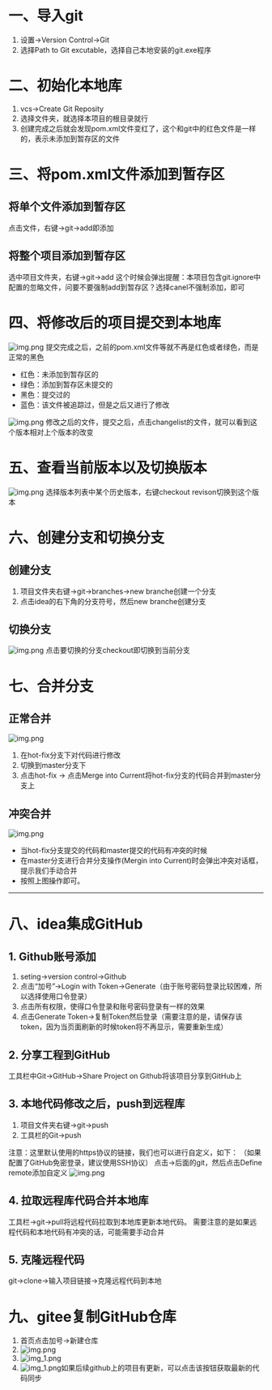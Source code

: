 # 一、导入git
1. 设置->Version Control->Git
2. 选择Path to Git excutable，选择自己本地安装的git.exe程序

# 二、初始化本地库
1. vcs->Create Git Reposity
2. 选择文件夹，就选择本项目的根目录就行
3. 创建完成之后就会发现pom.xml文件变红了，这个和git中的红色文件是一样的，表示未添加到暂存区的文件

# 三、将pom.xml文件添加到暂存区 
## 将单个文件添加到暂存区
点击文件，右键->git->add即添加
## 将整个项目添加到暂存区
选中项目文件夹，右键->git->add
这个时候会弹出提醒：本项目包含git.ignore中配置的忽略文件，问要不要强制add到暂存区？选择canel不强制添加，即可

# 四、将修改后的项目提交到本地库
![img.png](image/mdImg/img.png)
提交完成之后，之前的pom.xml文件等就不再是红色或者绿色，而是正常的黑色
- 红色：未添加到暂存区的
- 绿色：添加到暂存区未提交的
- 黑色：提交过的
- 蓝色：该文件被追踪过，但是之后又进行了修改

![img.png](image/mdImg/img2.png)
修改之后的文件，提交之后，点击changelist的文件，就可以看到这个版本相对上个版本的改变

# 五、查看当前版本以及切换版本
![img.png](image/mdImg/img3.png)
选择版本列表中某个历史版本，右键checkout revison切换到这个版本

# 六、创建分支和切换分支
## 创建分支
1. 项目文件夹右键->git->branches->new branche创建一个分支
2. 点击idea的右下角的分支符号，然后new branche创建分支
## 切换分支
![img.png](image/mdImg/img4.png)
点击要切换的分支checkout即切换到当前分支

# 七、合并分支
## 正常合并
![img.png](image/mdImg/img5.png)
1. 在hot-fix分支下对代码进行修改
2. 切换到master分支下
3. 点击hot-fix -> 点击Merge into Current将hot-fix分支的代码合并到master分支上
## 冲突合并
![img.png](image/mdImg/img6.png)
- 当hot-fix分支提交的代码和master提交的代码有冲突的时候
- 在master分支进行合并分支操作(Mergin into Current)时会弹出冲突对话框，提示我们手动合并
- 按照上图操作即可。

---
# 八、idea集成GitHub
## 1. Github账号添加
1. seting->version control->Github
2. 点击“加号”->Login with Token->Generate（由于账号密码登录比较困难，所以选择使用口令登录）
3. 点击所有权限，使得口令登录和账号密码登录有一样的效果
4. 点击Generate Token->复制Token然后登录（需要注意的是，请保存该token，因为当页面刷新的时候token将不再显示，需要重新生成）
    
## 2. 分享工程到GitHub
工具栏中Git->GitHub->Share Project on Github将该项目分享到GitHub上

## 3. 本地代码修改之后，push到远程库
1. 项目文件夹右键->git->push
2. 工具栏的Git->push

注意：这里默认使用的https协议的链接，我们也可以进行自定义，如下：
   （如果配置了GitHub免密登录，建议使用SSH协议）
   点击->后面的git，然后点击Define remote添加自定义
   ![img.png](image/mdImg/img7.png)

## 4. 拉取远程库代码合并本地库
工具栏->git->pull将远程代码拉取到本地库更新本地代码。
需要注意的是如果远程代码和本地代码有冲突的话，可能需要手动合并

## 5. 克隆远程代码
   git->clone->输入项目链接->克隆远程代码到本地
   
# 九、gitee复制GitHub仓库
1. 首页点击加号->新建仓库
2. ![img.png](image/mdImg/img8.png)
3. ![img_1.png](image/mdImg/img9.png)
4. ![img_1.png](image/mdImg/img10.png)如果后续github上的项目有更新，可以点击该按钮获取最新的代码同步

